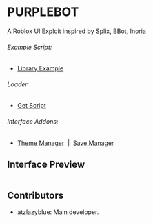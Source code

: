 # PURPLEBOT
A Roblox UI Exploit inspired by Splix, BBot, Inoria

###### Example Script:
* [Library Example](Examplem.lua) 
 
###### Loader:
* [Get Script](Loader.lua)

###### Interface Addons:
* [Theme Manager](addons/ThemeManager.lua)&nbsp;&nbsp;|&nbsp;&nbsp;[Save Manager](addons/SaveManager.lua) 

## Interface Preview
<img src="" />

## Contributors
- atzlazyblue: Main developer.
